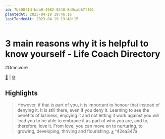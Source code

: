 ```yaml
---
id: 7b308f1d-bda9-4982-9348-8d9cab67ff01
plantedAt: 2023-04-19 19:46:16
lastTendedAt: 2023-04-19 19:48:15
---
```


# 3 main reasons why it is helpful to know yourself - Life Coach Directory
#Omnivore

[📖](https://omnivore.app/me/3-main-reasons-why-it-is-helpful-to-know-yourself-life-coach-dir-1879c2052c6) | [🌐](https://www.lifecoach-directory.org.uk/memberarticles/three-main-reasons-why-it-is-helpful-to-know-yourself)

## Highlights

> However, if that is part of you, it is important to honour that instead of denying it. It is still there, even if you deny it. Learning to see the benefits of laziness, enjoying it and not letting it work against you will lead you to be able to embrace it as part of who you are, and to, therefore, love it. From love, you can move on to nurturing, to growing, developing, thriving and flourishing. [⤴️](https://omnivore.app/me/3-main-reasons-why-it-is-helpful-to-know-yourself-life-coach-dir-1879c2052c6#42ea347a-3733-4c52-a4f4-5008f42da1e8)  ^42ea347a

